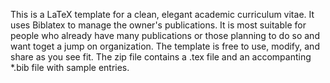 This is a LaTeX template for a clean, elegant academic curriculum vitae.  It uses Biblatex to manage the owner's publications.  It is most suitable for people who already have many publications or those planning to do so and want toget a jump on organization.  The template is free to use, modify, and share as you see fit.  The zip file contains  a .tex file and an accompanting *.bib file with sample entries.
